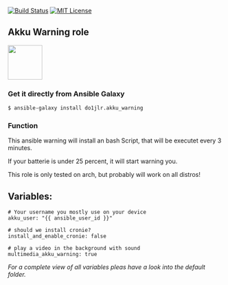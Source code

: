 [![Build Status](https://travis-ci.org/chaos-bodensee/role_akku_warning.svg?branch=master)](https://travis-ci.org/chaos-bodensee/role_akku_warning)
[![MIT License](https://raw.githubusercontent.com/chaos-bodensee/role_akku_warning/master/.github/license.svg?sanitize=true)](https://github.com/chaos-bodensee/role_akku_warning/blob/master/LICENSE)

 Akku Warning role
---------------------
<a href="https://galaxy.ansible.com/do1jlr/akku_warning"><img width="80px" src="https://galaxy.ansible.com/assets/galaxy-logo-02.svg"/></a>

### Get it directly from Ansible Galaxy 
```bash
$ ansible-galaxy install do1jlr.akku_warning
```

### Function

This ansible warning will install an bash Script, that will be executet every 3 minutes.

If your batterie is under 25 percent, it will start warning you.

This role is only tested on arch, but probably will work on all distros!

 Variables:
-----------
```
# Your username you mostly use on your device
akku_user: "{{ ansible_user_id }}"

# should we install cronie?
install_and_enable_cronie: false

# play a video in the background with sound
multimedia_akku_warning: true
```
*For a complete view of all variables pleas have a look into the default folder.*
